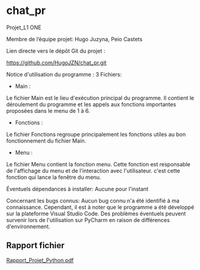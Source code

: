 # chat_pr
Projet_L1 ONE

Membre de l’équipe projet:   Hugo Juzyna,   Peio Castets

Lien directe vers le dépôt Git du projet : 

https://github.com/HugoJZN/chat_pr.git

Notice d'utilisation du programme : 
3 Fichiers:

- Main :

Le fichier Main est le lieu d'exécution principal du programme. 
Il contient le déroulement du programme et les appels aux fonctions 
importantes proposées dans le menu de 1 à 6.

- Fonctions :

Le fichier Fonctions regroupe principalement les fonctions utiles au bon 
fonctionnement du fichier Main. 

- Menu :

Le fichier Menu contient la fonction menu. Cette fonction est responsable 
de l'affichage du menu et de l'interaction avec l'utilisateur. 
c'est cette fonction qui lance la fenêtre du menu.


Éventuels dépendances à installer: Aucune pour l'instant

Concernant les bugs connus:
Aucun bug connu n'a été identifié à ma connaissance. 
Cependant, il est à noter que le programme a été développé sur 
la plateforme Visual Studio Code. Des problèmes éventuels 
peuvent survenir lors de l'utilisation sur PyCharm en 
raison de différences d'environnement.

## Rapport fichier
[Rapport_Projet_Python.pdf](https://github.com/HugoJZN/chat_pr/files/13709339/Rapport_Projet_Python.pdf)
